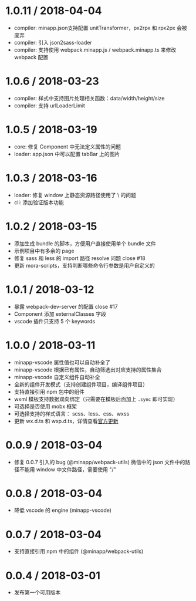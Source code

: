 1.0.11 / 2018-04-04
==================

* compiler: minapp.json支持配置 unitTransformer，px2rpx 和 rpx2px 会被废弃
* compiler: 引入 json2sass-loader
* compiler: 支持使用 webpack.minapp.js / webpack.minapp.ts 来修改 webpack 配置

1.0.6 / 2018-03-23
==================

* compiler: 样式中支持图片处理相关函数：data/width/height/size
* compiler: 支持 urlLoaderLimit

1.0.5 / 2018-03-19
==================

* core: 修复 Component 中无法定义属性的问题
* loader: app.json 中可以配置 tabBar 上的图片


1.0.3 / 2018-03-16
==================

* loader: 修复 window 上静态资源路径使用了 \ 的问题
* cli: 添加验证版本功能


1.0.2 / 2018-03-15
==================

* 添加生成 bundle 的脚本，方便用户直接使用单个 bundle 文件
* 示例项目中有多余的 page
* 修复 sass 和 less 的 import 路径 resolve 问题 close #18
* 更新 mora-scripts，支持判断哪些命令行参数是用户自定义的

1.0.1 / 2018-03-12
==================

* 暴露 webpack-dev-server 的配置 close #17
* Component 添加 externalClasses 字段
* vscode 插件只支持 5 个 keywords

1.0.0 / 2018-03-11
==================

* minapp-vscode 属性值也可以自动补全了
* minapp-vscode 根据已有属性，自动筛选出对应支持的属性集合
* minapp-vscode 自定义组件自动补全
* 全新的组件开发模式（支持创建组件项目，编译组件项目）
* 支持直接引用 npm 包中的组件
* wxml 模板支持数据双向绑定（只需要在模板后面加上 `.sync` 即可实现）
* 可选择是否使用 mobx 框架
* 可选择支持的样式语言： scss、less、css、wxss
* 更新 wx.d.ts 和 wxp.d.ts，详情查看[官方更新](https://mp.weixin.qq.com/debug/wxadoc/dev/devtools/uplog.html#20180307-%E5%9F%BA%E7%A1%80%E5%BA%93%E6%9B%B4%E6%96%B0-1992)


0.0.9 / 2018-03-04
==================

* 修复 0.0.7 引入的 bug (@minapp/webpack-utils)
  微信中的 json 文件中的路径不能用 window 中文件路径，需要使用 "/"


0.0.8 / 2018-03-04
==================

* 降低 vscode 的 engine (minapp-vscode)


0.0.7 / 2018-03-04
==================

* 支持直接引用 npm 中的组件 (@minapp/webpack-utils)


0.0.4 / 2018-03-01
==================

* 发布第一个可用版本
